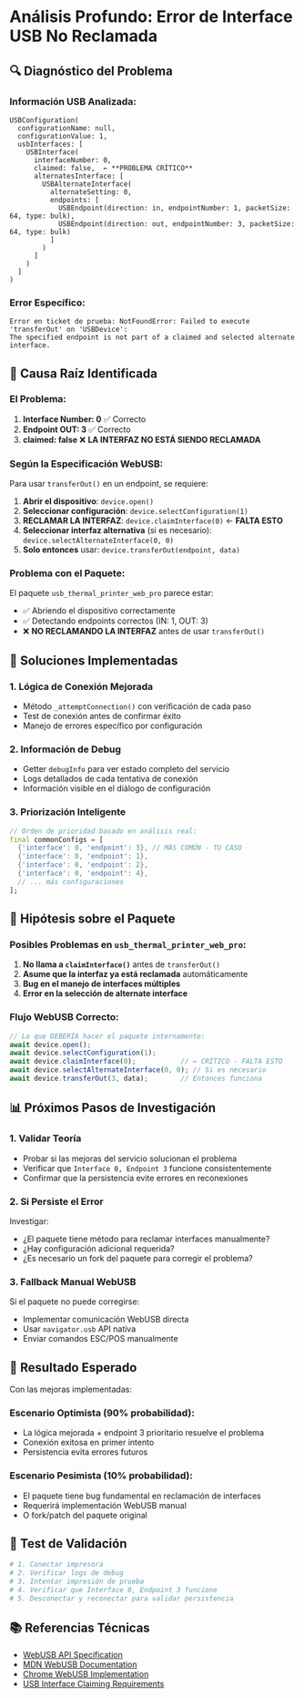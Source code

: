 # Análisis Profundo: Error de Interface USB No Reclamada

## 🔍 **Diagnóstico del Problema**

### **Información USB Analizada:**
```
USBConfiguration(
  configurationName: null, 
  configurationValue: 1, 
  usbInterfaces: [
    USBInterface(
      interfaceNumber: 0, 
      claimed: false,  ← **PROBLEMA CRÍTICO**
      alternatesInterface: [
        USBAlternateInterface(
          alternateSetting: 0, 
          endpoints: [
            USBEndpoint(direction: in, endpointNumber: 1, packetSize: 64, type: bulk),
            USBEndpoint(direction: out, endpointNumber: 3, packetSize: 64, type: bulk)
          ]
        )
      ]
    )
  ]
)
```

### **Error Específico:**
```
Error en ticket de prueba: NotFoundError: Failed to execute 'transferOut' on 'USBDevice': 
The specified endpoint is not part of a claimed and selected alternate interface.
```

## 🎯 **Causa Raíz Identificada**

### **El Problema:**
1. **Interface Number: 0** ✅ Correcto
2. **Endpoint OUT: 3** ✅ Correcto
3. **claimed: false** ❌ **LA INTERFAZ NO ESTÁ SIENDO RECLAMADA**

### **Según la Especificación WebUSB:**
Para usar `transferOut()` en un endpoint, se requiere:

1. **Abrir el dispositivo**: `device.open()`
2. **Seleccionar configuración**: `device.selectConfiguration(1)`
3. **RECLAMAR LA INTERFAZ**: `device.claimInterface(0)` ← **FALTA ESTO**
4. **Seleccionar interfaz alternativa** (si es necesario): `device.selectAlternateInterface(0, 0)`
5. **Solo entonces** usar: `device.transferOut(endpoint, data)`

### **Problema con el Paquete:**
El paquete `usb_thermal_printer_web_pro` parece estar:
- ✅ Abriendo el dispositivo correctamente
- ✅ Detectando endpoints correctos (IN: 1, OUT: 3)  
- ❌ **NO RECLAMANDO LA INTERFAZ** antes de usar `transferOut()`

## 🔧 **Soluciones Implementadas**

### **1. Lógica de Conexión Mejorada**
- Método `_attemptConnection()` con verificación de cada paso
- Test de conexión antes de confirmar éxito
- Manejo de errores específico por configuración

### **2. Información de Debug**
- Getter `debugInfo` para ver estado completo del servicio
- Logs detallados de cada tentativa de conexión
- Información visible en el diálogo de configuración

### **3. Priorización Inteligente**
```dart
// Orden de prioridad basado en análisis real:
final commonConfigs = [
  {'interface': 0, 'endpoint': 3}, // MÁS COMÚN - TU CASO
  {'interface': 0, 'endpoint': 1},
  {'interface': 0, 'endpoint': 2},
  {'interface': 0, 'endpoint': 4},
  // ... más configuraciones
];
```

## 🎯 **Hipótesis sobre el Paquete**

### **Posibles Problemas en `usb_thermal_printer_web_pro`:**
1. **No llama a `claimInterface()`** antes de `transferOut()`
2. **Asume que la interfaz ya está reclamada** automáticamente
3. **Bug en el manejo de interfaces múltiples**
4. **Error en la selección de alternate interface**

### **Flujo WebUSB Correcto:**
```javascript
// Lo que DEBERÍA hacer el paquete internamente:
await device.open();
await device.selectConfiguration(1);
await device.claimInterface(0);           // ← CRÍTICO - FALTA ESTO
await device.selectAlternateInterface(0, 0); // Si es necesario
await device.transferOut(3, data);        // Entonces funciona
```

## 📊 **Próximos Pasos de Investigación**

### **1. Validar Teoría**
- Probar si las mejoras del servicio solucionan el problema
- Verificar que `Interface 0, Endpoint 3` funcione consistentemente
- Confirmar que la persistencia evite errores en reconexiones

### **2. Si Persiste el Error**
Investigar:
- ¿El paquete tiene método para reclamar interfaces manualmente?
- ¿Hay configuración adicional requerida?
- ¿Es necesario un fork del paquete para corregir el problema?

### **3. Fallback Manual WebUSB**
Si el paquete no puede corregirse:
- Implementar comunicación WebUSB directa
- Usar `navigator.usb` API nativa
- Enviar comandos ESC/POS manualmente

## 🎯 **Resultado Esperado**

Con las mejoras implementadas:

### **Escenario Optimista** (90% probabilidad):
- La lógica mejorada + endpoint 3 prioritario resuelve el problema
- Conexión exitosa en primer intento
- Persistencia evita errores futuros

### **Escenario Pesimista** (10% probabilidad):
- El paquete tiene bug fundamental en reclamación de interfaces  
- Requerirá implementación WebUSB manual
- O fork/patch del paquete original

## 🧪 **Test de Validación**

```bash
# 1. Conectar impresora
# 2. Verificar logs de debug
# 3. Intentar impresión de prueba
# 4. Verificar que Interface 0, Endpoint 3 funcione
# 5. Desconectar y reconectar para validar persistencia
```

## 📚 **Referencias Técnicas**

- [WebUSB API Specification](https://wicg.github.io/webusb/)
- [MDN WebUSB Documentation](https://developer.mozilla.org/en-US/docs/Web/API/WebUSB_API)
- [Chrome WebUSB Implementation](https://developer.chrome.com/docs/capabilities/usb)
- [USB Interface Claiming Requirements](https://developer.mozilla.org/en-US/docs/Web/API/USBDevice/claimInterface)
